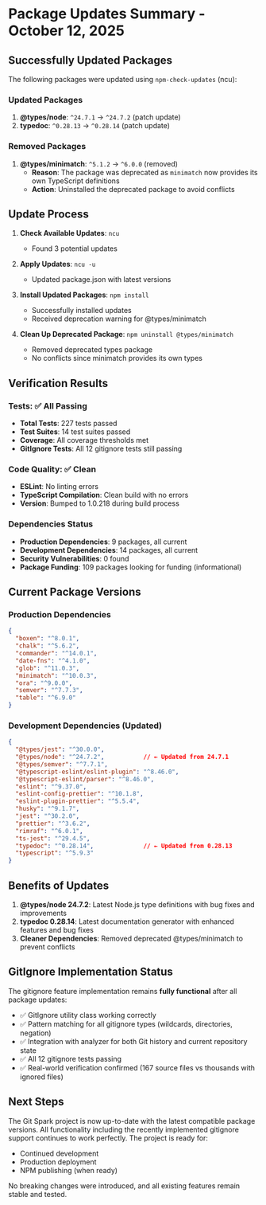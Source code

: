 # Package Updates Summary - October 12, 2025

## Successfully Updated Packages

The following packages were updated using `npm-check-updates` (ncu):

### Updated Packages

1. **@types/node**: `^24.7.1` → `^24.7.2` (patch update)
2. **typedoc**: `^0.28.13` → `^0.28.14` (patch update)

### Removed Packages

1. **@types/minimatch**: `^5.1.2` → `^6.0.0` (removed)
   - **Reason**: The package was deprecated as `minimatch` now provides its own TypeScript definitions
   - **Action**: Uninstalled the deprecated package to avoid conflicts

## Update Process

1. **Check Available Updates**: `ncu`
   - Found 3 potential updates

2. **Apply Updates**: `ncu -u`
   - Updated package.json with latest versions

3. **Install Updated Packages**: `npm install`
   - Successfully installed updates
   - Received deprecation warning for @types/minimatch

4. **Clean Up Deprecated Package**: `npm uninstall @types/minimatch`
   - Removed deprecated types package
   - No conflicts since minimatch provides its own types

## Verification Results

### Tests: ✅ All Passing

- **Total Tests**: 227 tests passed
- **Test Suites**: 14 test suites passed
- **Coverage**: All coverage thresholds met
- **GitIgnore Tests**: All 12 gitignore tests still passing

### Code Quality: ✅ Clean

- **ESLint**: No linting errors
- **TypeScript Compilation**: Clean build with no errors
- **Version**: Bumped to 1.0.218 during build process

### Dependencies Status

- **Production Dependencies**: 9 packages, all current
- **Development Dependencies**: 14 packages, all current
- **Security Vulnerabilities**: 0 found
- **Package Funding**: 109 packages looking for funding (informational)

## Current Package Versions

### Production Dependencies

```json
{
  "boxen": "^8.0.1",
  "chalk": "^5.6.2", 
  "commander": "^14.0.1",
  "date-fns": "^4.1.0",
  "glob": "^11.0.3",
  "minimatch": "^10.0.3",
  "ora": "^9.0.0",
  "semver": "^7.7.3",
  "table": "^6.9.0"
}
```

### Development Dependencies (Updated)

```json
{
  "@types/jest": "^30.0.0",
  "@types/node": "^24.7.2",           // ← Updated from 24.7.1
  "@types/semver": "^7.7.1",
  "@typescript-eslint/eslint-plugin": "^8.46.0",
  "@typescript-eslint/parser": "^8.46.0",
  "eslint": "^9.37.0",
  "eslint-config-prettier": "^10.1.8",
  "eslint-plugin-prettier": "^5.5.4",
  "husky": "^9.1.7",
  "jest": "^30.2.0",
  "prettier": "^3.6.2",
  "rimraf": "^6.0.1",
  "ts-jest": "^29.4.5",
  "typedoc": "^0.28.14",              // ← Updated from 0.28.13
  "typescript": "^5.9.3"
}
```

## Benefits of Updates

1. **@types/node 24.7.2**: Latest Node.js type definitions with bug fixes and improvements
2. **typedoc 0.28.14**: Latest documentation generator with enhanced features and bug fixes
3. **Cleaner Dependencies**: Removed deprecated @types/minimatch to prevent conflicts

## GitIgnore Implementation Status

The gitignore feature implementation remains **fully functional** after all package updates:

- ✅ GitIgnore utility class working correctly
- ✅ Pattern matching for all gitignore types (wildcards, directories, negation)
- ✅ Integration with analyzer for both Git history and current repository state
- ✅ All 12 gitignore tests passing
- ✅ Real-world verification confirmed (167 source files vs thousands with ignored files)

## Next Steps

The Git Spark project is now up-to-date with the latest compatible package versions. All functionality including the recently implemented gitignore support continues to work perfectly. The project is ready for:

- Continued development
- Production deployment
- NPM publishing (when ready)

No breaking changes were introduced, and all existing features remain stable and tested.

